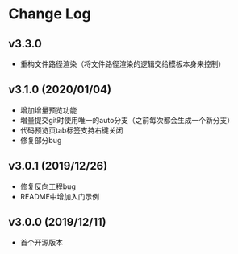 # Change Log

## v3.3.0

- 重构文件路径渲染（将文件路径渲染的逻辑交给模板本身来控制）

## v3.1.0 (2020/01/04)

- 增加增量预览功能
- 增量提交git时使用唯一的auto分支（之前每次都会生成一个新分支）
- 代码预览页tab标签支持右键关闭
- 修复部分bug


## v3.0.1 (2019/12/26)

- 修复反向工程bug
- README中增加入门示例


## v3.0.0 (2019/12/11)

- 首个开源版本

